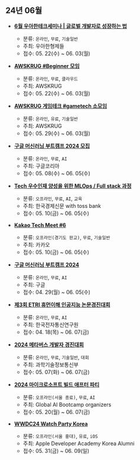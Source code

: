 ## 24년 06월
- __[6월 우아한테크세미나 | 글로벌 개발자로 성장하는 법](https://docs.google.com/forms/d/e/1FAIpQLSccwdF4OS81v1-q6d7MmRXVubMfarUtGuYOMalyZg2Gdc6Erg/viewform)__
  - 분류: `온라인`, `무료`, `기술일반`
  - 주최: 우아한형제들
  - 접수: 05. 22(수) ~ 06. 03(월)

- __[AWSKRUG #Beginner 모임](https://www.meetup.com/awskrug/events/301170960)__
  - 분류: `온라인`, `무료`, `클라우드`
  - 주최: AWSKRUG
  - 접수: 05. 22(수) ~ 06. 03(월)
- __[AWSKRUG 게임테크 #gametech 소모임](https://www.meetup.com/awskrug/events/301151895/)__
  - 분류: `온라인`, `유료`, `기술일반`
  - 주최: AWSKRUG
  - 접수: 05. 29(수) ~ 06. 03(월)
- __[구글 머신러닝 부트캠프 2024 모집](https://rsvp.withgoogle.com/events/google-machine-learning-bootcamp-kr-2024)__
  - 분류: `온라인`, `무료`, `AI`
  - 주최: 구글코리아
  - 접수: 05. 08(수) ~ 06. 05(수)
- __[Tech 우수인재 양성을 위한 MLOps / Full stack 과정](https://festa.io/events/5229)__
  - 분류: `오프라인`, `무료`, `AI`, `교육`
  - 주최: 한국경제신문 with toss bank
  - 접수: 05. 10(금) ~ 06. 05(수)
- __[Kakao Tech Meet #6](https://festa.io/events/5243)__
  - 분류: `오프라인(경기도 판교)`, `무료`, `기술일반`
  - 주최: 카카오
  - 접수: 05. 10(금) ~ 06. 05(수)
- __[구글 머신러닝 부트캠프 2024](https://www.wanted.co.kr/events/google-machine-learning-bootcamp-kr-2024)__
  - 분류: `온라인`, `무료`, `AI`
  - 주최: 구글
  - 접수: 04. 29(월) ~ 06. 05(수)
- __[제3회 ETRI 휴먼이해 인공지능 논문경진대회](https://aifactory.space/task/2790/overview)__
  - 분류: `온라인`, `무료`, `AI`
  - 주최: 한국전자통신연구원
  - 접수: 04. 18(목) ~ 06. 07(금)
- __[2024 메타버스 개발자 경진대회](https://www.metaversedev.kr/registration)__
  - 분류: `온라인`, `무료`, `기술일반`, `대회`
  - 주최: 과학기술정보통신부
  - 접수: 05. 07(화) ~ 06. 07(금)
- __[2024 마이크로소프트 빌드 애프터 파티](https://festa.io/events/5273)__
  - 분류: `오프라인(서울 종료)`, `무료`, `AI`
  - 주최: Global AI Bootcamp organizers
  - 접수: 05. 20(월) ~ 06. 07(금)
- __[WWDC24 Watch Party Korea](https://festa.io/events/5330)__
  - 분류: `오프라인(서울 홍대)`, `유료`, `iOS`
  - 주최: Apple Developer Academy Korea Alumni
  - 접수: 05. 31(금) ~ 06. 09(일)